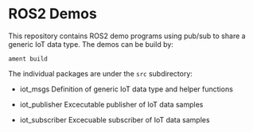 # ROS2 Demos

This repository contains ROS2 demo programs using pub/sub to share a generic
IoT data type. The demos can be build by:
```
ament build
```
The individual packages are under the `src` subdirectory:

- iot_msgs Definition of generic IoT data type and helper functions

- iot_publisher Excecutable publisher of IoT data samples

- iot_subscriber Excecuable subscriber of IoT data samples
